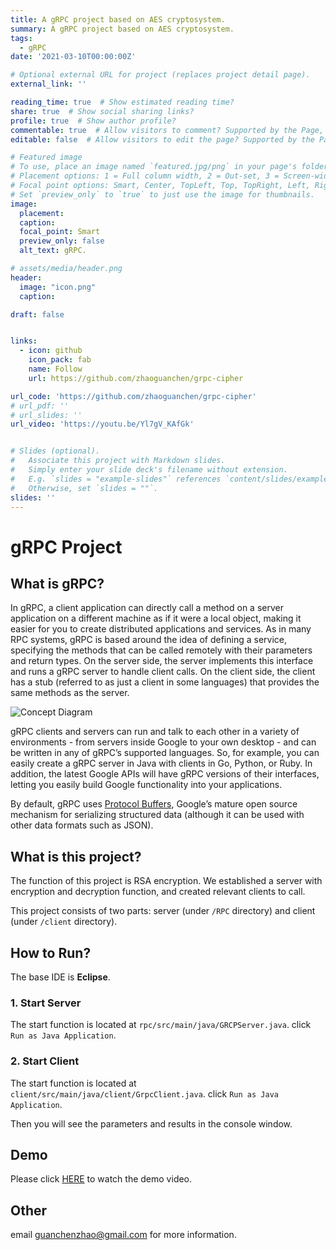```yaml
---
title: A gRPC project based on AES cryptosystem.
summary: A gRPC project based on AES cryptosystem.
tags:
  - gRPC
date: '2021-03-10T00:00:00Z'

# Optional external URL for project (replaces project detail page).
external_link: ''

reading_time: true  # Show estimated reading time?
share: true  # Show social sharing links?
profile: true  # Show author profile?
commentable: true  # Allow visitors to comment? Supported by the Page, Post, and Docs content types.
editable: false  # Allow visitors to edit the page? Supported by the Page, Post, and Docs content types.

# Featured image
# To use, place an image named `featured.jpg/png` in your page's folder.
# Placement options: 1 = Full column width, 2 = Out-set, 3 = Screen-width
# Focal point options: Smart, Center, TopLeft, Top, TopRight, Left, Right, BottomLeft, Bottom, BottomRight
# Set `preview_only` to `true` to just use the image for thumbnails.
image:
  placement:
  caption:
  focal_point: Smart
  preview_only: false
  alt_text: gRPC.

# assets/media/header.png
header:
  image: "icon.png"
  caption:

draft: false


links:
  - icon: github
    icon_pack: fab
    name: Follow
    url: https://github.com/zhaoguanchen/grpc-cipher

url_code: 'https://github.com/zhaoguanchen/grpc-cipher'
# url_pdf: ''
# url_slides: ''
url_video: 'https://youtu.be/Yl7gV_KAfGk'


# Slides (optional).
#   Associate this project with Markdown slides.
#   Simply enter your slide deck's filename without extension.
#   E.g. `slides = "example-slides"` references `content/slides/example-slides.md`.
#   Otherwise, set `slides = ""`.
slides: ''
---
```


# gRPC Project

## What is gRPC?

In gRPC, a client application can directly call a method on a server application on a different machine as if it were a local object, making it easier for you to create distributed applications and services. As in many RPC systems, gRPC is based around the idea of defining a service, specifying the methods that can be called remotely with their parameters and return types. On the server side, the server implements this interface and runs a gRPC server to handle client calls. On the client side, the client has a stub (referred to as just a client in some languages) that provides the same methods as the server.



![Concept Diagram](https://grpc.io/img/landing-2.svg)



gRPC clients and servers can run and talk to each other in a variety of environments - from servers inside Google to your own desktop - and can be written in any of gRPC’s supported languages. So, for example, you can easily create a gRPC server in Java with clients in Go, Python, or Ruby. In addition, the latest Google APIs will have gRPC versions of their interfaces, letting you easily build Google functionality into your applications.

By default, gRPC uses [Protocol Buffers](https://developers.google.com/protocol-buffers/docs/overview), Google’s mature open source mechanism for serializing structured data (although it can be used with other data formats such as JSON).

## What is this project?

The function of this project is RSA encryption. We established a server with encryption and decryption function, and created relevant clients to call.

This project consists of two parts: server (under `/RPC` directory) and client (under `/client` directory).

## How to Run?

The base IDE is **Eclipse**.

### 1. Start Server

The start function is located at `rpc/src/main/java/GRCPServer.java`. click `Run as Java Application`.

### 2. Start Client

The start function is located at `client/src/main/java/client/GrpcClient.java`. click `Run as Java Application`.

Then you will see the parameters and results in the console window.

## Demo

Please click [HERE](https://youtu.be/Yl7gV_KAfGk) to watch the demo video.

## Other

email guanchenzhao@gmail.com for more information.







